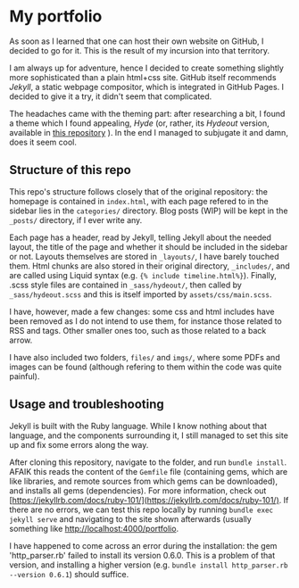 # My portfolio

As soon as I learned that one can host their own website on GitHub, I decided to go for it. This is the result of my incursion into that territory.

I am always up for adventure, hence I decided to create something slightly more sophisticated than a plain html+css site. GitHub itself recommends _Jekyll_, a static webpage compositor, which is integrated in GitHub Pages. I decided to give it a try, it didn't seem that complicated.

The headaches came with the theming part: after researching a bit, I found a theme which I found appealing, _Hyde_ (or, rather, its _Hydeout_ version, available in [this repository](https://github.com/fongandrew/hydeout) ). In the end I managed to subjugate it and damn, does it seem cool.

## Structure of this repo

This repo's structure follows closely that of the original repository: the homepage is contained in `index.html`, with each page refered to in the sidebar lies in the `categories/` directory. Blog posts (WIP) will be kept in the `_posts/` directory, if I ever write any.

Each page has a header, read by Jekyll, telling Jekyll about the needed layout, the title of the page and whether it should be included in the sidebar or not. Layouts themselves are stored in `_layouts/`, I have barely touched them. Html chunks are also stored in their original directory, `_includes/`, and are called using Liquid syntax (e.g. `{% include timeline.html%}`). Finally, .scss style files are contained in `_sass/hydeout/`, then called by `_sass/hydeout.scss` and this is itself imported by `assets/css/main.scss`.

I have, however, made a few changes: some css and html includes have been removed as I do not intend to use them, for instance those related to RSS and tags. Other smaller ones too, such as those related to a back arrow.

I have also included two folders, `files/` and `imgs/`, where some PDFs and images can be found (although refering to them within the code was quite painful).

## Usage and troubleshooting

Jekyll is built with the Ruby language. While I know nothing about that language, and the components surrounding it, I still managed to set this site up and fix some errors along the way. 

After cloning this repository, navigate to the folder, and run `bundle install`. AFAIK this reads the content of the `Gemfile` file (containing gems, which are like libraries, and remote sources from which gems can be downloaded), and installs all gems (dependencies). For more information, check out [https://jekyllrb.com/docs/ruby-101/](https://jekyllrb.com/docs/ruby-101/). If there are no errors, we can test this repo locally by running `bundle exec jekyll serve` and navigating to the site shown afterwards (usually something like [http://localhost:4000/portfolio](http://localhost:4000/portfolio).

I have happened to come across an error during the installation: the gem 'http_parser.rb' failed to install its version 0.6.0. This is a problem of that version, and installing a higher version (e.g. `bundle install http_parser.rb --version 0.6.1`) should suffice.
